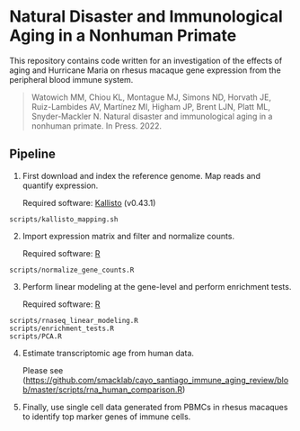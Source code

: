 # Natural Disaster and Immunological Aging in a Nonhuman Primate

This repository contains code written for an investigation of the effects of aging and Hurricane Maria on rhesus macaque gene expression from the peripheral blood immune system.

> Watowich MM, Chiou KL, Montague MJ, Simons ND, Horvath JE, Ruiz-Lambides AV, Martínez MI, Higham JP, Brent LJN, Platt ML, Snyder-Mackler N. Natural disaster and immunological aging in a nonhuman primate. In Press. 2022.


## Pipeline

1. First download and index the reference genome. Map reads and quantify expression.

	Required software: [Kallisto](https://pachterlab.github.io/kallisto) (v0.43.1)

```
scripts/kallisto_mapping.sh
```

2. Import expression matrix and filter and normalize counts.

	Required software: [R](https://cran.r-project.org)

```
scripts/normalize_gene_counts.R
```

3. Perform linear modeling at the gene-level and perform enrichment tests.

	Required software: [R](https://cran.r-project.org)

```
scripts/rnaseq_linear_modeling.R
scripts/enrichment_tests.R
scripts/PCA.R
```

4. Estimate transcriptomic age from human data.

	Please see (https://github.com/smacklab/cayo_santiago_immune_aging_review/blob/master/scripts/rna_human_comparison.R)


5. Finally, use single cell data generated from PBMCs in rhesus macaques to identify top marker genes of immune cells.
